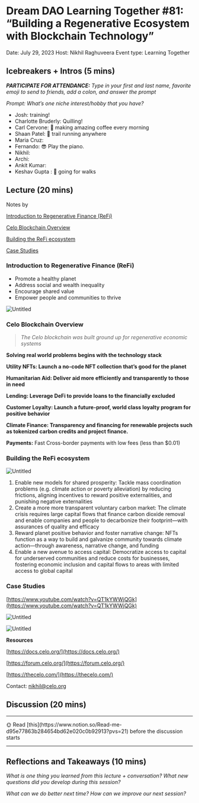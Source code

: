 # Dream DAO Learning Together #81: “Building a Regenerative Ecosystem with Blockchain Technology”

Date: July 29, 2023
Host: Nikhil Raghuveera
Event type: Learning Together

## Icebreakers + Intros (5 mins)

***PARTICIPATE FOR ATTENDANCE:** Type in your first and last name, favorite emoji to send to friends, add a colon, and answer the prompt*

*Prompt: What’s one niche interest/hobby that you have?*

- Josh: training!
- Charlotte Bruderly: Quilling!
- Carl Cervone: 🌱 making amazing coffee every morning
- Shaan Patel: 🫡 trail running anywhere
- Maria Cruz:
- Fernando: 😎 Play the piano.
- Nikhil:
- Archi:
- Ankit Kumar:
- Keshav Gupta :  🫡 going for walks

## Lecture (20 mins)

Notes by <Valeria>

[Introduction to Regenerative Finance (ReFi)](Dream%20DAO%20Learning%20Together%20#81%20%E2%80%9CBuilding%20a%20Regene%20809997084e9f4a92a225106b4201b845.md)

[Celo Blockchain Overview](Dream%20DAO%20Learning%20Together%20#81%20%E2%80%9CBuilding%20a%20Regene%20809997084e9f4a92a225106b4201b845.md)

[Building the ReFi ecosystem](Dream%20DAO%20Learning%20Together%20#81%20%E2%80%9CBuilding%20a%20Regene%20809997084e9f4a92a225106b4201b845.md) 

[Case Studies](Dream%20DAO%20Learning%20Together%20#81%20%E2%80%9CBuilding%20a%20Regene%20809997084e9f4a92a225106b4201b845.md) 

### Introduction to Regenerative Finance (ReFi)

- Promote a healthy planet
- Address social and wealth inequality
- Encourage shared value
- Empower people and communities to thrive

![Untitled](Dream%20DAO%20Learning%20Together%20#81%20%E2%80%9CBuilding%20a%20Regene%20809997084e9f4a92a225106b4201b845/Untitled.jpeg)

### Celo Blockchain Overview

> *The Celo blockchain was built ground up for regenerative economic systems*
> 

**Solving real world problems begins with the technology stack**

**Utility NFTs: Launch a no-code NFT collection that’s good for the planet**

**Humanitarian Aid: Deliver aid more efficiently and transparently to those in need**

**Lending: Leverage DeFi to provide loans to the financially excluded**

**Customer Loyalty: Launch a future-proof, world class loyalty program for positive behavior**

**Climate Finance: Transparency and financing for renewable projects such as tokenized carbon credits and project finance.**

**Payments:** Fast Cross-border payments with low fees (less than $0.01)

### Building the ReFi ecosystem

![Untitled](Dream%20DAO%20Learning%20Together%20#81%20%E2%80%9CBuilding%20a%20Regene%20809997084e9f4a92a225106b4201b845/Untitled%201.jpeg)

1. Enable new models for shared prosperity: Tackle mass coordination problems (e.g. climate action or poverty alleviation) by reducing frictions, aligning incentives to reward positive externalities, and punishing negative externalities
2. Create a more more transparent voluntary carbon market: The climate crisis requires large capital flows that finance carbon dioxide removal and enable companies and people to decarbonize their footprint—with assurances of quality and efficacy
3. Reward planet positive behavior and foster narrative change: NFTs function as a way to build and galvanize community towards climate action—through awareness, narrative change, and funding
4. Enable a new avenue to access capital: Democratize access to capital for underserved communities and reduce costs for businesses, fostering economic inclusion and capital flows to areas with limited access to global capital

### Case Studies

[https://www.youtube.com/watch?v=QT1kYWWjQGk](https://www.youtube.com/watch?v=QT1kYWWjQGk)

![Untitled](Dream%20DAO%20Learning%20Together%20#81%20%E2%80%9CBuilding%20a%20Regene%20809997084e9f4a92a225106b4201b845/Untitled%202.jpeg)

![Untitled](Dream%20DAO%20Learning%20Together%20#81%20%E2%80%9CBuilding%20a%20Regene%20809997084e9f4a92a225106b4201b845/Untitled%203.jpeg)

**Resources** 

[https://docs.celo.org/](https://docs.celo.org/)

[https://forum.celo.org/](https://forum.celo.org/)

[https://thecelo.com/](https://thecelo.com/)

Contact: [nikhil@celo.org](mailto:nikhil@celo.org) 

## Discussion (20 mins)

---

<aside>
🌞 Read [this](https://www.notion.so/Read-me-d95e77863b284654bd62e020c0b92913?pvs=21) before the discussion starts

</aside>

---

## Reflections and Takeaways (10 mins)

*What is one thing you learned from this lecture + conversation? What new questions did you develop during this session?*

*What can we do better next time? How can we improve our next session?*